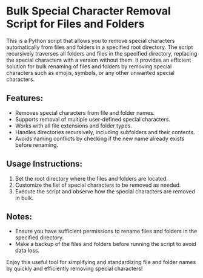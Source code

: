 # Bulk Special Character Removal Script for Files and Folders

This is a Python script that allows you to remove special characters automatically from files and folders in a specified root directory. The script recursively traverses all folders and files in the specified directory, replacing the special characters with a version without them. It provides an efficient solution for bulk renaming of files and folders by removing special characters such as emojis, symbols, or any other unwanted special characters.

## Features:

- Removes special characters from file and folder names.
- Supports removal of multiple user-defined special characters.
- Works with all file extensions and folder types.
- Handles directories recursively, including subfolders and their contents.
- Avoids naming conflicts by checking if the new name already exists before renaming.

## Usage Instructions:

1. Set the root directory where the files and folders are located.
2. Customize the list of special characters to be removed as needed.
3. Execute the script and observe how the special characters are removed in bulk.

## Notes:

- Ensure you have sufficient permissions to rename files and folders in the specified directory.
- Make a backup of the files and folders before running the script to avoid data loss.

Enjoy this useful tool for simplifying and standardizing file and folder names by quickly and efficiently removing special characters!

